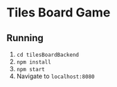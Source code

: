 # Tiles Board Game
## Running
1. `cd tilesBoardBackend`
2. `npm install`
3. `npm start`
4. Navigate to `localhost:8080`
